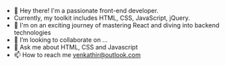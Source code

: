 - 👋 Hey there! I'm a passionate front-end developer.
- Currently, my toolkit includes HTML, CSS, JavaScript, jQuery.
- 🌱 I'm on an exciting journey of mastering React and diving into backend technologies
- 💞️ I’m looking to collaborate on ...
- 💬 Ask me about HTML, CSS and Javascript
- 📫 How to reach me venkathir@outlook.com
  

<!---
venkathir/venkathir is a ✨ special ✨ repository because its `README.md` (this file) appears on your GitHub profile.
You can click the Preview link to take a look at your changes.
--->
